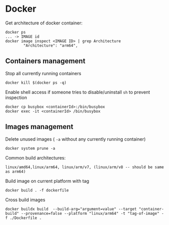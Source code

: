 # Docker

Get architecture of docker container:
```
docker ps
... -> IMAGE id
docker image inspect <IMAGE ID> | grep Architecture
        "Architecture": "arm64",
```

## Containers management

Stop all currently running containers
```
docker kill $(docker ps -q)
```

Enable shell access if someone tries to disable/uninstall `sh` to prevent inspection
```
docker cp busybox <containerId>:/bin/busybox
docker exec -it <containerId> /bin/busybox
```

## Images management
Delete unused images ( `-a` without any currently running container)
```
docker system prune -a
```


Common build architectures:
```
linux/amd64,linux/arm64, linux/arm/v7, (linux/arm/v8 -- should be same as arm64)
```


Build image on current platform with tag
```
docker build . -f dockerfile
```

Cross build images
```
docker buildx build  --build-arg="argument=value" --target "container-build" --provenance=false --platform "linux/arm64" -t "tag-of-image" -f ./Dockerfile .
```


